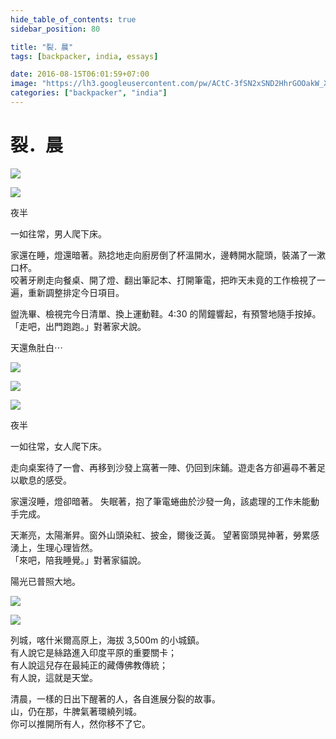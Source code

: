 ```yaml
---
hide_table_of_contents: true
sidebar_position: 80

title: "裂．晨"
tags: [backpacker, india, essays]

date: 2016-08-15T06:01:59+07:00
image: "https://lh3.googleusercontent.com/pw/ACtC-3fSN2xSND2HhrGOOakW_XgxPA915k4mofH4Z_L5bFmAMr_NXkNleDSscOtzlPhj7KmhUVp_RmercMpI-_L5Phr8LsgtFRbgs2j6iTJmD8e4KB2HYdxz8EPEk4FJ5cBSEYK2qujnr469pcsl2xoeslX7Bw=w800-h450-no?authuser=0"
categories: ["backpacker", "india"]
---
```


裂．晨
======

![](https://lh3.googleusercontent.com/pw/ACtC-3c9iPNEdgnJod6N-we19XbmNEeYjeBAS1TnDxp05eB_5mxOa-AFr8TBmVhRe08_s1JjbKjfpsuObe_zY6AooYdP8LzpnAs0O9iZO1qpjh7ZphQltx84G6BzRLo6DgApxWrdw_0nFcaQAP_G0gSn16O9IA)

![](https://lh3.googleusercontent.com/pw/ACtC-3csHeyJR-O4_IsCAfK_FiubUQu4TzZsucZSVMdoyAflZ6GOFW6rsCPz2-lkJBX7h2lvgE4SKqejfIG-KDQ6Mvh5X3d45mbm71AZQDL60--8H2eV5BhiJlFVOM0vXWH0l3xljmktIVirDf2WZIrE5yh6FA)


夜半

一如往常，男人爬下床。

家還在睡，燈還暗著。熟捻地走向廚房倒了杯溫開水，邊轉開水龍頭，裝滿了一漱口杯。  
咬著牙刷走向餐桌、開了燈、翻出筆記本、打開筆電，把昨天未竟的工作檢視了一遍，重新調整排定今日項目。

盥洗畢、檢視完今日清單、換上運動鞋。4:30 的鬧鐘響起，有預警地隨手按掉。  
「走吧，出門跑跑。」對著家犬說。

天還魚肚白⋯


![](https://lh3.googleusercontent.com/pw/ACtC-3ebDbsUm4qkJHlEHVk1E9iGWv2WtLssk0HbYG1GsAqR8nMQz4lHOgrl7zD_099U50zs23n-DA6tTEKN7te-2ayrI5cN-ZDpug31g5oUydhxcXSBFN19JhDQY7AqKCnROMMngcWVG6XfCD00jXeWNFMimg)

![](https://lh3.googleusercontent.com/pw/ACtC-3datyTPAWgoeesuPTvTj3h7Hl294UY_jc1yG5pkICJw74AY2MdF7W29Mez9G3nVYiQX8jkqJ1cg1LlLknm2K9g8MPUh6zKgYrLFbgC7jBYl0xL_2YqiXMD7WyzsADlOQUEyhIF0nbEvxfkaW19m65FneQ)

![](https://lh3.googleusercontent.com/pw/ACtC-3fXUVEKZmL4ihVZFp11kkvoBVAvoSteMBsJU396ilyKaS7zHs5BPVvXjAHmEPU0r2xRuvIMrGjttTkuap6OJ1qEywTcKZUYUEfjtX_REN7bRQU3ZlsPbH_JB9Ys9vQ5I9LLzhcAn1lkTrpD9WhdHsB_JQ)


夜半

一如往常，女人爬下床。

走向桌案待了一會、再移到沙發上窩著一陣、仍回到床鋪。遊走各方卻遍尋不著足以歇息的感受。

家還沒睡，燈卻暗著。
失眠著，抱了筆電蜷曲於沙發一角，該處理的工作未能動手完成。

天漸亮，太陽漸昇。窗外山頭染紅、披金，爾後泛黃。
望著窗頭晃神著，勞累感湧上，生理心理皆然。  
「來吧，陪我睡覺。」對著家貓說。

陽光已普照大地。


![](https://lh3.googleusercontent.com/pw/ACtC-3c5zU0R0jK08IAnVY_YKPNFlatyfeeAGwwQl_GhCz7_nKSNLYBRciOhDMLWwjNex585S-loKyWkLHxTnLtmt-wuORGRM1xS5BrTqeMnWM-LzseoWSco6NgntkZQT6JDgz-3oh6xt34K_63y5BHCmnhbaw)

![](https://lh3.googleusercontent.com/pw/ACtC-3fXkL9wY1104HGr6wGCPzJSA1BDq4mMDV2tpX_IQZwQQsvnyegHBuEh-kMdPJ3hU7CkugfjqZYV3qYErUsZd1UVefRjKe02h8bmExB1snKTecmMvZVDXQjGZGiO8a4XefyBbgR95OB-Coti8HC5ze4R_Q)


列城，喀什米爾高原上，海拔 3,500m 的小城鎮。  
有人說它是絲路進入印度平原的重要關卡；  
有人說這兒存在最純正的藏傳佛教傳統；  
有人說，這就是天堂。

清晨，一樣的日出下醒著的人，各自進展分裂的故事。  
山，仍在那，牛脾氣著環繞列城。  
你可以推開所有人，然你移不了它。
